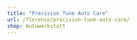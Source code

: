 ```yaml
---
title: "Precision Tune Auto Care"
url: /florence/precision-tune-auto-care/
shop: Autowerkstatt
---
```

